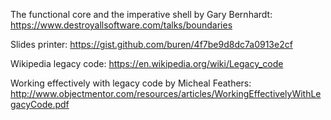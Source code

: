 The functional core and the imperative shell by Gary Bernhardt: https://www.destroyallsoftware.com/talks/boundaries

Slides printer: https://gist.github.com/buren/4f7be9d8dc7a0913e2cf

Wikipedia legacy code: https://en.wikipedia.org/wiki/Legacy_code

Working effectively with legacy code by Micheal Feathers: http://www.objectmentor.com/resources/articles/WorkingEffectivelyWithLegacyCode.pdf
